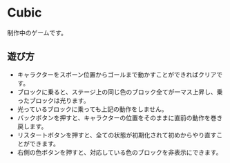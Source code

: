 # Cubic
制作中のゲームです。

## 遊び方
- キャラクターをスポーン位置からゴールまで動かすことができればクリアです。
- ブロックに乗ると、ステージ上の同じ色のブロック全てが一マス上昇し、乗ったブロックは光ります。
- 光っているブロックに乗っても上記の動作をしません。
- バックボタンを押すと、キャラクターの位置をそのままに直前の動作を巻き戻します。
- リスタートボタンを押すと、全ての状態が初期化されて初めからやり直すことができます。
- 右側の色ボタンを押すと、対応している色のブロックを非表示にできます。
